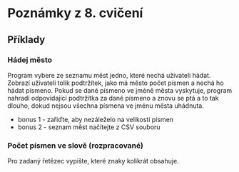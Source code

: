 # Poznámky z 8. cvičení

## Příklady
### Hádej město
Program vybere ze seznamu měst jedno, které nechá uživateli hádat. Zobrazí
uživateli tolik podtržítek, jako má město počet písmen a nechá ho hádat písmeno.
Pokud se dané písmeno ve jméně města vyskytuje, program nahradí odpovídající
podtržítka za dané písmeno a znovu se ptá a to tak dlouho, dokud nejsou všechna
písmena ve jménu města uhádnuta. 

 - bonus 1 - zařiďte, aby nezáleželo na velikosti písmen
 - bonus 2 - seznam měst načítejte z CSV souboru

### Počet písmen ve slově (rozpracované)
Pro zadaný řetězec vypište, které znaky kolikrát obsahuje.

